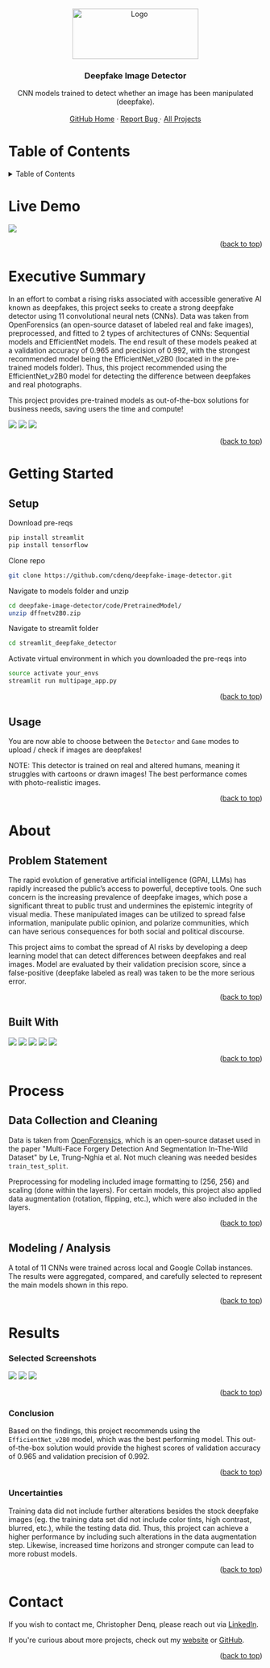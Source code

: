 <!-- Back to top -->
<a name="readme-top"></a>

<!-- PROJECT LOGO -->
<br />
<div align="center">
  <a href="https://github.com/cdenq/sacramento-real-estate-eda">
    <img src="images/assets/project_header_image.jpg" alt="Logo" width="250" height="100">
  </a>

  <h3 align="center">Deepfake Image Detector</h3>

  <p align="center">
    CNN models trained to detect whether an image has been manipulated (deepfake). 
    <br />
    <br />
    <a href="https://github.com/cdenq/">GitHub Home</a>
    ·
    <a href="https://github.com/cdenq/deepfake-image-detector/issues">Report Bug </a>
    ·
    <a href="https://github.com/cdenq/my-directory">All Projects </a>
  </p>
</div>

<!-- Table of Contents -->
# Table of Contents
<details>
  <summary>Table of Contents</summary>
  <ol>
    <li>
      <a href="#live-demo">Live Demo</a>
    </li>
    <li>
      <a href="#exe-sum">Executive Summary</a>
    </li>
    <li>
      <a href="#started">Getting Started</a>
      <ul>
        <li><a href="#started-setup">Setup</a></li>
        <li><a href="#started-usage">Usage</a></li>
      </ul>
    </li>
    <li>
      <a href="#about">About The Project</a>
      <ul>
        <li><a href="#about-ps">Problem Statement</a></li>
        <li><a href="#about-bw">Built With</a></li>
      </ul>
    </li>
    <li>
      <a href="#process">Process</a>
      <ul>
        <li><a href="#process-setup">Data Sourcing, Cleaning</a></li>
        <li><a href="#process-work">Modeling, Analysis</a></li>
      </ul>
    </li>
        <li>
      <a href="#results">Results</a>
      <ul>
        <li><a href="#results-screen">Screenshots</a></li>
        <li><a href="#results-conclusion">Conclusions</a></li>
        <li><a href="#results-uncertain">Uncertanities</a></li>
      </ul>
    </li>
    <li><a href="#contact">Contact</a></li>
  </ol>
</details>

<!-- DEMO -->
<a name="live-demo"></a>
# Live Demo
<img src="images/assets/deepfake.gif">

<p align="right">(<a href="#readme-top">back to top</a>)</p>

<!-- Header -->
<a name="exe-sum"></a>
# Executive Summary

In an effort to combat a rising risks associated with accessible generative AI known as deepfakes, this project seeks to create a strong deepfake detector using 11 convolutional neural nets (CNNs). Data was taken from OpenForensics (an open-source dataset of labeled real and fake images), preprocessed, and fitted to 2 types of architectures of CNNs: Sequential models and EfficientNet models. The end result of these models peaked at a validation accuracy of 0.965 and precision of 0.992, with the strongest recommended model being the EfficientNet_v2B0 (located in the pre-trained models folder). Thus, this project recommended using the EfficientNet_v2B0 model for detecting the difference between deepfakes and real photographs.

This project provides pre-trained models as out-of-the-box solutions for business needs, saving users the time and compute! 

<img src="images/screenshots/image2.jpg">
<img src="images/screenshots/image1.jpg">
<img src="images/screenshots/image0.jpg">

<p align="right">(<a href="#readme-top">back to top</a>)</p>

<!-- ABOUT THE PROJECT -->
<a name="started"></a>
# Getting Started

<a name="started-setup"></a>
## Setup

Download pre-reqs
```sh
pip install streamlit
pip install tensorflow
```
Clone repo
```sh
git clone https://github.com/cdenq/deepfake-image-detector.git 
```
Navigate to models folder and unzip
```sh
cd deepfake-image-detector/code/PretrainedModel/
unzip dffnetv2B0.zip
```
Navigate to streamlit folder
```sh
cd streamlit_deepfake_detector
```
Activate virtual environment in which you downloaded the pre-reqs into
```sh
source activate your_envs
streamlit run multipage_app.py
```
<p align="right">(<a href="#readme-top">back to top</a>)</p>

<a name="started-usage"></a>
## Usage

You are now able to choose between the `Detector` and `Game` modes to upload / check if images are deepfakes!

NOTE: This detector is trained on real and altered humans, meaning it struggles with cartoons or drawn images! The best performance comes with photo-realistic images.

<p align="right">(<a href="#readme-top">back to top</a>)</p>

<!-- ABOUT THE PROJECT -->
<a name="about"></a>
# About

<a name="about-ps"></a>
## Problem Statement

The rapid evolution of generative artificial intelligence (GPAI, LLMs) has rapidly increased the public’s access to powerful, deceptive tools. One such concern is the increasing prevalence of deepfake images, which pose a significant threat to public trust and undermines the epistemic integrity of visual media. These manipulated images can be utilized to spread false information, manipulate public opinion, and polarize communities, which can have serious consequences for both social and political discourse. 

This project aims to combat the spread of AI risks by developing a deep learning model that can detect differences between deepfakes and real images. Model are evaluated by their validation precision score, since a false-positive (deepfake labeled as real) was taken to be the more serious error.

<p align="right">(<a href="#readme-top">back to top</a>)</p>

<a name="about-bw"></a>
## Built With

<img src="https://img.shields.io/badge/Python-FFD43B?style=for-the-badge&logo=python&logoColor=blue">
<img src="https://img.shields.io/badge/scikit_learn-F7931E?style=for-the-badge&logo=scikit-learn&logoColor=white">
<img src="https://img.shields.io/badge/Pandas-2C2D72?style=for-the-badge&logo=pandas&logoColor=white">
<img src="https://img.shields.io/badge/Matplotlib-%23ffffff.svg?style=for-the-badge&logo=Matplotlib&logoColor=black">
<img src="https://img.shields.io/badge/STREAMLIT-1CE783?style=for-the-badge&logo=streamlit&logoColor=white">

<p align="right">(<a href="#readme-top">back to top</a>)</p>

<!-- ABOUT THE PROJECT -->
<a name="process"></a>
# Process

<a name="process-setup"></a>
## Data Collection and Cleaning

Data is taken from [OpenForensics](https://zenodo.org/record/5528418#.ZGaehnbMKHv), which is an open-source dataset used in the paper "Multi-Face Forgery Detection And Segmentation In-The-Wild Dataset" by Le, Trung-Nghia et al. Not much cleaning was needed besides `train_test_split`.

Preprocessing for modeling included image formatting to (256, 256) and scaling (done within the layers). For certain models, this project also applied data augmentation (rotation, flipping, etc.), which were also included in the layers.

<p align="right">(<a href="#readme-top">back to top</a>)</p>

<a name="process-work"></a>
## Modeling / Analysis

A total of 11 CNNs were trained across local and Google Collab instances. The results were aggregated, compared, and carefully selected to represent the main models shown in this repo.

<p align="right">(<a href="#readme-top">back to top</a>)</p>

<!-- CONCLUSIONS -->
<a name="results"></a>
# Results

<a name="results-screen"></a>
### Selected Screenshots
<img src="images/screenshots/v2b0_history.png">
<img src="images/screenshots/loss_acc.png">
<img src="images/screenshots/precision_recall.png">

<p align="right">(<a href="#readme-top">back to top</a>)</p>

<a name="results-conclusion"></a>
### Conclusion

Based on the findings, this project recommends using the `EfficientNet_v2B0` model, which was the best performing model. This out-of-the-box solution would provide the highest scores of validation accuracy of 0.965 and validation precision of 0.992.

<p align="right">(<a href="#readme-top">back to top</a>)</p>

<a name="results-uncertain"></a>
### Uncertainties

Training data did not include further alterations besides the stock deepfake images (eg. the training data set did not include color tints, high contrast, blurred, etc.), while the testing data did. Thus, this project can achieve a higher performance by including such alterations in the data augmentation step. Likewise, increased time horizons and stronger compute can lead to more robust models.

<p align="right">(<a href="#readme-top">back to top</a>)</p>

<!-- CONTACT -->
<a name="contact"></a>
# Contact

If you wish to contact me, Christopher Denq, please reach out via [LinkedIn](https://www.linkedin.com/in/christopherdenq/).

If you're curious about more projects, check out my [website](https://cdenq.github.io/) or [GitHub](https://github.com/cdenq).

<p align="right">(<a href="#readme-top">back to top</a>)</p>
